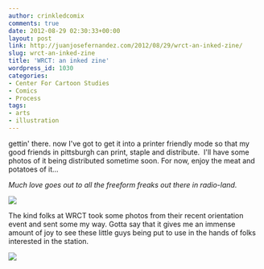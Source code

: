 ```yaml
---
author: crinkledcomix
comments: true
date: 2012-08-29 02:30:33+00:00
layout: post
link: http://juanjosefernandez.com/2012/08/29/wrct-an-inked-zine/
slug: wrct-an-inked-zine
title: 'WRCT: an inked zine'
wordpress_id: 1030
categories:
- Center For Cartoon Studies
- Comics
- Process
tags:
- arts
- illustration
---
```


gettin' there. now I've got to get it into a printer friendly mode so that my good friends in pittsburgh can print, staple and distribute.  I'll have some photos of it being distributed sometime soon. For now, enjoy the meat and potatoes of it...

_Much love goes out to all the freeform freaks out there in radio-land._[
](http://fernandezjuanjose.files.wordpress.com/2012/08/transmitter-edited.png)

[![](http://fernandezjuanjose.files.wordpress.com/2012/08/long-online-version.jpg)](http://fernandezjuanjose.files.wordpress.com/2012/08/long-online-version.jpg)

The kind folks at WRCT took some photos from their recent orientation event and sent some my way. Gotta say that it gives me an immense amount of joy to see these little guys being put to use in the hands of folks interested in the station.

[![](http://fernandezjuanjose.files.wordpress.com/2012/08/picture-2.png)](http://fernandezjuanjose.files.wordpress.com/2012/08/picture-2.png)
